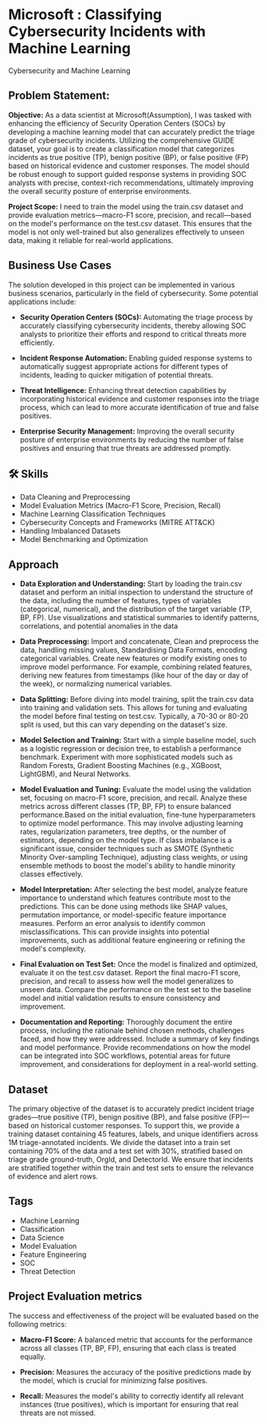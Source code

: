 
# Microsoft : Classifying Cybersecurity Incidents with Machine Learning

Cybersecurity and Machine Learning


## Problem Statement:

**Objective:**
  As a data scientist at Microsoft(Assumption), I was tasked with enhancing the efficiency of Security Operation Centers (SOCs) by developing a machine learning model that can accurately predict the triage grade of cybersecurity incidents. Utilizing the comprehensive GUIDE dataset, your goal is to create a classification model that categorizes incidents as true positive (TP), benign positive (BP), or false positive (FP) based on historical evidence and customer responses. The model should be robust enough to support guided response systems in providing SOC analysts with precise, context-rich recommendations, ultimately improving the overall security posture of enterprise environments.

**Project Scope:**
I need to train the model using the train.csv dataset and provide evaluation metrics—macro-F1 score, precision, and recall—based on the model's performance on the test.csv dataset. This ensures that the model is not only well-trained but also generalizes effectively to unseen data, making it reliable for real-world applications.


## Business Use Cases

The solution developed in this project can be implemented in various business scenarios, particularly in the field of cybersecurity. Some potential applications include:

- **Security Operation Centers (SOCs):** Automating the triage process by accurately classifying cybersecurity incidents, thereby allowing SOC analysts to prioritize their efforts and respond to critical threats more efficiently.

- **Incident Response Automation:** Enabling guided response systems to automatically suggest appropriate actions for different types of incidents, leading to quicker mitigation of potential threats.

- **Threat Intelligence:** Enhancing threat detection capabilities by incorporating historical evidence and customer responses into the triage process, which can lead to more accurate identification of true and false positives.

- **Enterprise Security Management:** Improving the overall security posture of enterprise environments by reducing the number of false positives and ensuring that true threats are addressed promptly.



## 🛠 Skills
- Data Cleaning and Preprocessing
- Model Evaluation Metrics (Macro-F1 Score, Precision, Recall)
- Machine Learning Classification Techniques
- Cybersecurity Concepts and Frameworks (MITRE ATT&CK)
- Handling Imbalanced Datasets
- Model Benchmarking and Optimization




## Approach

- **Data Exploration and Understanding:** Start by loading the train.csv dataset and perform an initial inspection to understand the structure of the data, including the number of features, types of variables (categorical, numerical), and the distribution of the target variable (TP, BP, FP). Use visualizations and statistical summaries to identify patterns, correlations, and potential anomalies in the data

- **Data Preprocessing:** Import and concatenate, Clean and preprocess the data, handling missing values, Standardising Data Formats, encoding categorical variables. Create new features or modify existing ones to improve model performance. For example, combining related features, deriving new features from timestamps (like hour of the day or day of the week), or normalizing numerical variables.

-  **Data Splitting:** Before diving into model training, split the train.csv data into training and validation sets. This allows for tuning and evaluating the model before final testing on test.csv. Typically, a 70-30 or 80-20 split is used, but this can vary depending on the dataset's size.

- **Model Selection and Training:** Start with a simple baseline model, such as a logistic regression or decision tree, to establish a performance benchmark. Experiment with more sophisticated models such as Random Forests, Gradient Boosting Machines (e.g., XGBoost, LightGBM), and Neural Networks.


- **Model Evaluation and Tuning:** Evaluate the model using the validation set, focusing on macro-F1 score, precision, and recall. Analyze these metrics across different classes (TP, BP, FP) to ensure balanced performance.Based on the initial evaluation, fine-tune hyperparameters to optimize model performance. This may involve adjusting learning rates, regularization parameters, tree depths, or the number of estimators, depending on the model type. If class imbalance is a significant issue, consider techniques such as SMOTE (Synthetic Minority Over-sampling Technique), adjusting class weights, or using ensemble methods to boost the model's ability to handle minority classes effectively.

- **Model Interpretation:** After selecting the best model, analyze feature importance to understand which features contribute most to the predictions. This can be done using methods like SHAP values, permutation importance, or model-specific feature importance measures. Perform an error analysis to identify common misclassifications. This can provide insights into potential improvements, such as additional feature engineering or refining the model's complexity.

- **Final Evaluation on Test Set:** Once the model is finalized and optimized, evaluate it on the test.csv dataset. Report the final macro-F1 score, precision, and recall to assess how well the model generalizes to unseen data. Compare the performance on the test set to the baseline model and initial validation results to ensure consistency and improvement.


-  **Documentation and Reporting:** Thoroughly document the entire process, including the rationale behind chosen methods, challenges faced, and how they were addressed. Include a summary of key findings and model performance. Provide recommendations on how the model can be integrated into SOC workflows, potential areas for future improvement, and considerations for deployment in a real-world setting.


## Dataset

The primary objective of the dataset is to accurately predict incident triage grades—true positive (TP), benign positive (BP), and false positive (FP)—based on historical customer responses. To support this, we provide a training dataset containing 45 features, labels, and unique identifiers across 1M triage-annotated incidents. We divide the dataset into a train set containing 70% of the data and a test set with 30%, stratified based on triage grade ground-truth, OrgId, and DetectorId. We ensure that incidents are stratified together within the train and test sets to ensure the relevance of evidence and alert rows.


## Tags

- Machine Learning
- Classification
- Data Science
- Model Evaluation
- Feature Engineering
- SOC
- Threat Detection



## Project Evaluation metrics

The success and effectiveness of the project will be evaluated based on the following metrics:

- **Macro-F1 Score:** A balanced metric that accounts for the performance across all classes (TP, BP, FP), ensuring that each class is treated equally.

- **Precision:** Measures the accuracy of the positive predictions made by the model, which is crucial for minimizing false positives.

- **Recall:** Measures the model's ability to correctly identify all relevant instances (true positives), which is important for ensuring that real threats are not missed.


